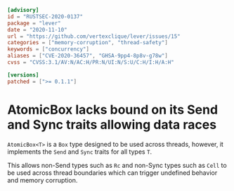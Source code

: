 ```toml
[advisory]
id = "RUSTSEC-2020-0137"
package = "lever"
date = "2020-11-10"
url = "https://github.com/vertexclique/lever/issues/15"
categories = ["memory-corruption", "thread-safety"]
keywords = ["concurrency"]
aliases = ["CVE-2020-36457", "GHSA-9pp4-8p8v-g78w"]
cvss = "CVSS:3.1/AV:N/AC:H/PR:N/UI:N/S:U/C:H/I:H/A:H"

[versions]
patched = [">= 0.1.1"]
```

# AtomicBox<T> lacks bound on its Send and Sync traits allowing data races

`AtomicBox<T>` is a `Box` type designed to be used across threads, however, it
implements the `Send` and `Sync` traits for all types `T`.

This allows non-Send types such as `Rc` and non-Sync types such as `Cell` to
be used across thread boundaries which can trigger undefined behavior and
memory corruption.

